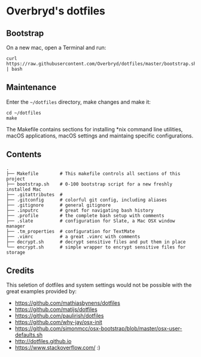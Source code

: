 # Overbryd's dotfiles

## Bootstrap

On a new mac, open a Terminal and run:

    curl https://raw.githubusercontent.com/Overbryd/dotfiles/master/bootstrap.sh | bash

## Maintenance

Enter the `~/dotfiles` directory, make changes and make it:

    cd ~/dotfiles
    make

The Makefile contains sections for installing \*nix command line utilities, macOS applications, macOS settings and maintaing specific configurations.

## Contents

    .
    ├── Makefile        # This makefile controls all sections of this project
    ├── bootstrap.sh    # 0-100 bootstrap script for a new freshly installed Mac
    ├── .gitattributes  # 
    ├── .gitconfig      # colorful git config, including aliases
    ├── .gitignore      # general gitignore
    ├── .inputrc        # great for navigating bash history
    ├── .profile        # the complete bash setup with comments
    ├── .slate          # configuration for Slate, a Mac OSX window manager
    ├── .tm_properties  # configuration for TextMate
    ├── .vimrc          # a great .vimrc with comments
    ├── decrypt.sh      # decrypt sensitive files and put them in place
    └── encrypt.sh      # simple wrapper to encrypt sensitive files for storage

## Credits

This seletion of dotfiles and system settings would not be possible with the great examples provided by:

* https://github.com/mathiasbynens/dotfiles
* https://github.com/matijs/dotfiles
* https://github.com/paulirish/dotfiles
* https://github.com/why-jay/osx-init
* https://github.com/simonmcc/osx-bootstrap/blob/master/osx-user-defaults.sh
* http://dotfiles.github.io
* https://www.stackoverflow.com/ :)
